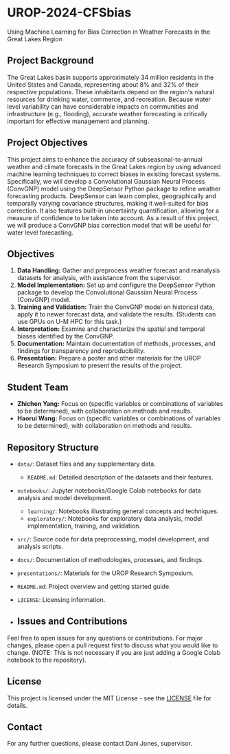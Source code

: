# UROP-2024-CFSbias
Using Machine Learning for Bias Correction in Weather Forecasts in the Great Lakes Region

## Project Background
The Great Lakes basin supports approximately 34 million residents in the United States and Canada, representing about 8% and 32% of their respective populations. These inhabitants depend on the region's natural resources for drinking water, commerce, and recreation. Because water level variability can have considerable impacts on communities and infrastructure (e.g., flooding), accurate weather forecasting is critically important for effective management and planning.

## Project Objectives
This project aims to enhance the accuracy of subseasonal-to-annual weather and climate forecasts in the Great Lakes region by using advanced machine learning techniques to correct biases in existing forecast systems. Specifically, we will develop a Convolutional Gaussian Neural Process (ConvGNP) model using the DeepSensor Python package to refine weather forecasting products. DeepSensor can learn complex, geographically and temporally varying covariance structures, making it well-suited for bias correction. It also features built-in uncertainty quantification, allowing for a measure of confidence to be taken into account. As a result of this project, we will produce a ConvGNP bias correction model that will be useful for water level forecasting.

## Objectives
1. **Data Handling:** Gather and preprocess weather forecast and reanalysis datasets for analysis, with assistance from the supervisor.
2. **Model Implementation:** Set up and configure the DeepSensor Python package to develop the Convolutional Gaussian Neural Process (ConvGNP) model.
3. **Training and Validation:** Train the ConvGNP model on historical data, apply it to newer forecast data, and validate the results. (Students can use GPUs on U-M HPC for this task.)
4. **Interpretation:** Examine and characterize the spatial and temporal biases identified by the ConvGNP.
5. **Documentation:** Maintain documentation of methods, processes, and findings for transparency and reproducibility.
6. **Presentation:** Prepare a poster and other materials for the UROP Research Symposium to present the results of the project.

## Student Team
- **Zhichen Yang:** Focus on (specific variables or combinations of variables to be determined), with collaboration on methods and results.
- **Haorui Wang:** Focus on (specific variables or combinations of variables to be determined), with collaboration on methods and results.

## Repository Structure
- `data/`: Dataset files and any supplementary data.
  - `README.md`: Detailed description of the datasets and their features.
- `notebooks/`: Jupyter notebooks/Google Colab notebooks for data analysis and model development.
  - `learning/`: Notebooks illustrating general concepts and techniques.
  - `exploratory/`: Notebooks for exploratory data analysis, model implementation, training, and validation.
- `src/`: Source code for data preprocessing, model development, and analysis scripts.
- `docs/`: Documentation of methodologies, processes, and findings.
- `presentations/`: Materials for the UROP Research Symposium.
- `README.md`: Project overview and getting started guide.
- `LICENSE`: Licensing information.

- ## Issues and Contributions
Feel free to open issues for any questions or contributions. For major changes, please open a pull request first to discuss what you would like to change. (NOTE: This is not necessary if you are just adding a Google Colab notebook to the repository). 

## License
This project is licensed under the MIT License - see the [LICENSE](LICENSE) file for details.

## Contact
For any further questions, please contact Dani Jones, supervisor.
